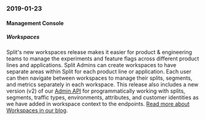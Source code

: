 ### 2019-01-23
#### Management Console
##### Workspaces
Split's new workspaces release makes it easier for product & engineering teams to manage the experiments and feature flags across different product lines and applications. Split Admins can create workspaces to have separate areas within Split for each product line or application. Each user can then navigate between workspaces to manage their splits, segments, and metrics separately in each workspace. This release also includes a new version (v2) of our [Admin API](https://docs.split.io/reference) for programmatically working with splits, segments, traffic types, environments, attributes, and customer identities as we have added in workspace context to the endpoints.
[Read more about Workspaces in our blog](https://www.split.io/blog/split-workspaces-managing-experiments-and-feature-flags-across-teams-and-projects-at-scale/).
